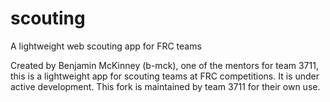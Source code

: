 scouting
========

A lightweight web scouting app for FRC teams

Created by Benjamin McKinney (b-mck), one of the mentors for team 3711, this is a lightweight app for scouting teams
at FRC competitions. It is under active development. This fork is maintained by team 3711 for their own use.
